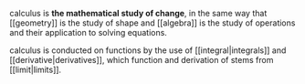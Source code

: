 calculus is **the mathematical study of change**, in the same way that [[geometry]] is the study of shape and [[algebra]] is the study of operations and their application to solving equations.

calculus is conducted on functions by the use of [[integral|integrals]] and [[derivative|derivatives]], which function and derivation of stems from [[limit|limits]]. 